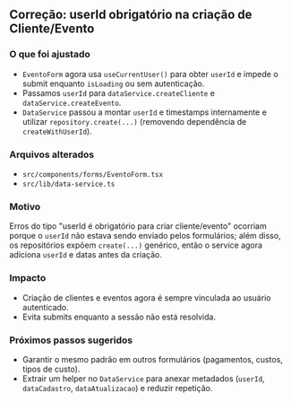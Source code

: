 ## Correção: userId obrigatório na criação de Cliente/Evento

### O que foi ajustado

- `EventoForm` agora usa `useCurrentUser()` para obter `userId` e impede o submit enquanto `isLoading` ou sem autenticação.
- Passamos `userId` para `dataService.createCliente` e `dataService.createEvento`.
- `DataService` passou a montar `userId` e timestamps internamente e utilizar `repository.create(...)` (removendo dependência de `createWithUserId`).

### Arquivos alterados

- `src/components/forms/EventoForm.tsx`
- `src/lib/data-service.ts`

### Motivo

Erros do tipo "userId é obrigatório para criar cliente/evento" ocorriam porque o `userId` não estava sendo enviado pelos formulários; além disso, os repositórios expõem `create(...)` genérico, então o service agora adiciona `userId` e datas antes da criação.

### Impacto

- Criação de clientes e eventos agora é sempre vinculada ao usuário autenticado.
- Evita submits enquanto a sessão não está resolvida.

### Próximos passos sugeridos

- Garantir o mesmo padrão em outros formulários (pagamentos, custos, tipos de custo).
- Extrair um helper no `DataService` para anexar metadados (`userId`, `dataCadastro`, `dataAtualizacao`) e reduzir repetição.

